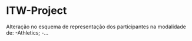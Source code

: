 # ITW-Project

Alteração no esquema de representação dos participantes na modalidade de:
-Athletics;
-...

